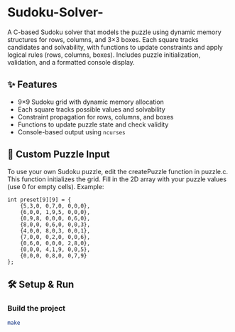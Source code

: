 # Sudoku-Solver-

A C-based Sudoku solver that models the puzzle using dynamic memory structures for rows, columns, and 3×3 boxes. Each square tracks candidates and solvability, with functions to update constraints and apply logical rules (rows, columns, boxes). Includes puzzle initialization, validation, and a formatted console display.

## ✨ Features
- 9×9 Sudoku grid with dynamic memory allocation  
- Each square tracks possible values and solvability  
- Constraint propagation for rows, columns, and boxes  
- Functions to update puzzle state and check validity  
- Console-based output using `ncurses`  



## 🔧 Custom Puzzle Input
To use your own Sudoku puzzle, edit the createPuzzle function in puzzle.c.
This function initializes the grid. Fill in the 2D array with your puzzle values (use 0 for empty cells). Example:

    int preset[9][9] = {
        {5,3,0, 0,7,0, 0,0,0},
        {6,0,0, 1,9,5, 0,0,0},
        {0,9,8, 0,0,0, 0,6,0},
        {8,0,0, 0,6,0, 0,0,3},
        {4,0,0, 8,0,3, 0,0,1},
        {7,0,0, 0,2,0, 0,0,6},
        {0,6,0, 0,0,0, 2,8,0},
        {0,0,0, 4,1,9, 0,0,5},
        {0,0,0, 0,8,0, 0,7,9}
    };

    
## 🛠️ Setup & Run

### Build the project
  ```bash
  make
